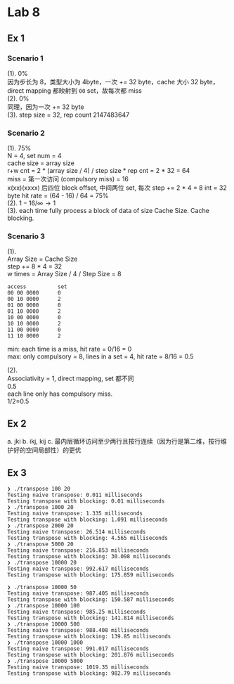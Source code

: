 # Lab 8

## Ex 1

### Scenario 1

(1). 0%  
因为步长为 8，类型大小为 4byte，一次 += 32 byte，cache 大小 32 byte，direct mapping 都映射到 `00` set，故每次都 miss  
(2). 0%  
同理，因为一次 += 32 byte  
(3). step size = 32, rep count 2147483647

### Scenario 2

(1). 75%  
N = 4, set num = 4  
cache size = array size  
r+w cnt = 2 * (array size / 4) / step size * rep cnt = 2 * 32 = 64  
miss = 第一次访问 (compulsory miss) = 16  
x(xx)(xxxx) 后四位 block offset, 中间两位 set, 每次 step += 2 * 4 = 8 int = 32 byte
hit rate = (64 - 16) / 64 = 75%  
(2). $1 - 16 / \infty \rightarrow 1$  
(3). each time fully process a block of data of size Cache Size. Cache blocking.

### Scenario 3

(1).  
Array Size = Cache Size  
step += 8 * 4 = 32  
w times = Array Size / 4 / Step Size = 8
```
access          set
00 00 0000      0
00 10 0000      2
01 00 0000      0
01 10 0000      2
10 00 0000      0
10 10 0000      2
11 00 0000      0
11 10 0000      2
```
min: each time is a miss, hit rate = 0/16 = 0  
max: only compulsory = 8, lines in a set = 4, hit rate = 8/16 = 0.5

(2).  
Associativity = 1,  direct mapping, set 都不同  
0.5  
each line only has compulsory miss.  
1/2=0.5  

## Ex 2

a. jki
b. ikj, kij
c. 最内层循环访问至少两行且按行连续（因为行是第二维，按行维护好的空间局部性）的更优

## Ex 3

```
❯ ./transpose 100 20
Testing naive transpose: 0.011 milliseconds
Testing transpose with blocking: 0.01 milliseconds
❯ ./transpose 1000 20
Testing naive transpose: 1.335 milliseconds
Testing transpose with blocking: 1.091 milliseconds
❯ ./transpose 2000 20
Testing naive transpose: 26.514 milliseconds
Testing transpose with blocking: 4.565 milliseconds
❯ ./transpose 5000 20
Testing naive transpose: 216.853 milliseconds
Testing transpose with blocking: 30.098 milliseconds
❯ ./transpose 10000 20
Testing naive transpose: 992.617 milliseconds
Testing transpose with blocking: 175.859 milliseconds
```

```
❯ ./transpose 10000 50
Testing naive transpose: 987.405 milliseconds
Testing transpose with blocking: 150.587 milliseconds
❯ ./transpose 10000 100
Testing naive transpose: 985.25 milliseconds
Testing transpose with blocking: 141.814 milliseconds
❯ ./transpose 10000 500
Testing naive transpose: 988.408 milliseconds
Testing transpose with blocking: 139.85 milliseconds
❯ ./transpose 10000 1000
Testing naive transpose: 991.017 milliseconds
Testing transpose with blocking: 201.876 milliseconds
❯ ./transpose 10000 5000
Testing naive transpose: 1019.35 milliseconds
Testing transpose with blocking: 982.79 milliseconds
```
